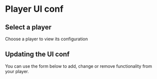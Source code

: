 <!--METADATA
{
  "icon": "columns",
  "sortOrder": 550,
  "tags": [
    "uiConf"
  ],
  "keywords": [],
  "summary": "Learn how to get and update player configuration"
}
-->

# Player UI conf


## Select a player
Choose a player to view its configuration

<!--APICALL
{
  "method": "get",
  "path": "/service/uiconf/action/get",
  "parameters": [
    {
      "name": "id",
      "dynamicEnum": {
        "path": "/service/uiconf/action/list",
        "method": "get",
        "array": "objects",
        "value": "id",
        "label": "name",
        "parameters": [
          {
            "name": "filter[objTypeEqual]",
            "value": 1
          }
        ]
      },
      "global": true
    }
  ]
}
-->

## Updating the UI conf
You can use the form below to add, change or remove functionality from your player.

<!--APICALL
{
  "method": "get",
  "path": "/service/uiconf/action/update",
  "parameters": [
    {
      "name": "id",
      "dynamicEnum": {
        "path": "/service/uiconf/action/list",
        "method": "get",
        "array": "objects",
        "value": "id",
        "label": "name",
        "parameters": [
          {
            "name": "filter[objTypeEqual]",
            "value": 1
          }
        ]
      },
      "global": true
    },
    {
      "name": "uiConf[config]",
      "x-inputType": "textarea",
      "dynamicValue": {
        "fromStep": 0,
        "value": "config"
      }
    }
  ]
}
-->